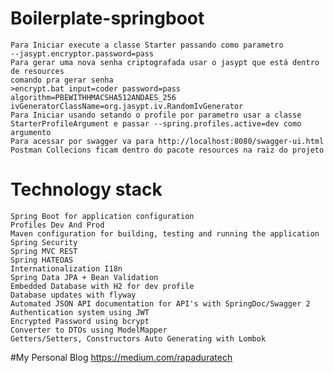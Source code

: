 # Boilerplate-springboot
	Para Iniciar execute a classe Starter passando como parametro 
	--jasypt.encryptor.password=pass
	Para gerar uma nova senha criptografada usar o jasypt que está dentro de resources
	comando pra gerar senha
	>encrypt.bat input=coder password=pass algorithm=PBEWITHHMACSHA512ANDAES_256 ivGeneratorClassName=org.jasypt.iv.RandomIvGenerator
	Para Iniciar usando setando o profile por parametro usar a classe StarterProfileArgument e passar --spring.profiles.active=dev como argumento
	Para acessar por swagger va para http://localhost:8080/swagger-ui.html
	Postman Collecions ficam dentro do pacote resources na raiz do projeto

# Technology stack 
	Spring Boot for application configuration
	Profiles Dev And Prod
	Maven configuration for building, testing and running the application
	Spring Security
	Spring MVC REST
	Spring HATEOAS
	Internationalization I18n
	Spring Data JPA + Bean Validation
	Embedded Database with H2 for dev profile
	Database updates with flyway
	Automated JSON API documentation for API's with SpringDoc/Swagger 2
	Authentication system using JWT
	Encrypted Password using bcrypt
	Converter to DTOs using ModelMapper
	Getters/Setters, Constructors Auto Generating with Lombok
	
#My Personal Blog
	https://medium.com/rapaduratech
